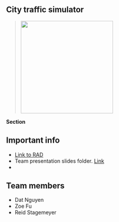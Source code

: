 ## City traffic simulator

> <img align="center" src="https://user-images.githubusercontent.com/35666615/52318190-de194580-2988-11e9-929d-09aec2551b13.png" height="250" width="250">



**Section** <br> 

## Important info 
- [Link to RAD](https://1drv.ms/w/s!Ao4rMqb_sxm7hLUf-XdQlYHJ8v6mWw)
- Team presentation slides folder. [Link](https://1drv.ms/f/s!Ao4rMqb_sxm7hLZ969vMy8ix-KIkQg)
- 

## Team members
- Dat Nguyen 
- Zoe Fu
- Reid Stagemeyer






